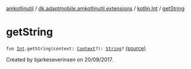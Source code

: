[amkotlinutil](../../index.md) / [dk.adaptmobile.amkotlinutil.extensions](../index.md) / [kotlin.Int](index.md) / [getString](./get-string.md)

# getString

`fun `[`Int`](https://kotlinlang.org/api/latest/jvm/stdlib/kotlin/-int/index.html)`.getString(context: `[`Context`](https://developer.android.com/reference/android/content/Context.html)`?): `[`String`](https://kotlinlang.org/api/latest/jvm/stdlib/kotlin/-string/index.html)`?` [(source)](https://github.com/adaptmobile-organization/amkotlinutil/tree/master/amkotlinutil/src/main/java/dk/adaptmobile/amkotlinutil/extensions/IntExtensions.kt#L10)

Created by bjarkeseverinsen on 20/09/2017.

